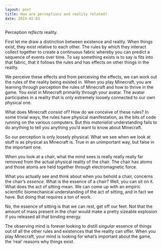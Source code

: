 ```yaml
---
layout: post
title: How are perceptions and reality related?
date: 2019-02-03
---
```


<p>Perception <i>reflects</i> reality.</p><p>First let me draw a distinction between existence and reality. When things exist, they exist relative to each other. The rules by which they interact collect together to create a continuous fabric whereby you can predict a sequence of events over time. To say something exists is to say is fits into that fabric, that it follows the rules and has effects on other things in the reality.</p><p>We perceive these effects and from perceiving the effects, we can work out the rules of the reality being existed in. When you play Minecraft, you are learning through perception the rules of Minecraft and how to thrive in the game. You exist in Minecraft primarily through your avatar. The avatar participates in a reality that is only extremely loosely connected to our own physical one.</p><p>What does Minecraft <i>consist</i> of? How do we conceive of these rules? In some trivial ways, the rules have physical manifestation, as the bits of code running on the various computers. But this <i>materialist</i> understanding fails to do anything to tell you anything you’d want to know about Minecraft.</p><p>So our perception is only loosely physical. What we see when we look at stuff is as physical as Minecraft is. True in an unimportant way, but false in the important one.</p><p>When you look at a chair, what the mind sees is really really really far removed from the actual physical reality of the chair. The chair has atoms and those atoms are held together through electromagnetic force.</p><p>What you actually see and think about when you behold a chair, concerns the chair’s <i>essence</i>. What is the essence of a chair? Well, you can sit on it. What does the act of sitting mean. We can come up with an empiric scientific biomechanical understanding of the act of sitting, and in fact we have. But doing that requires a ton of work.</p><p>No, the essence of sitting is that we can rest, get off our feet. Not that the amount of mass present in the chair would make a pretty sizeable explosion if you released all that binding energy.</p><p>The observing mind is forever looking to distill <i>singular</i> essence of things out of all the other rules and existences that the reality can offer. When you play Minecraft, your mind is looking for what’s important about the game, the ‘real’ reasons why things exist.</p>
